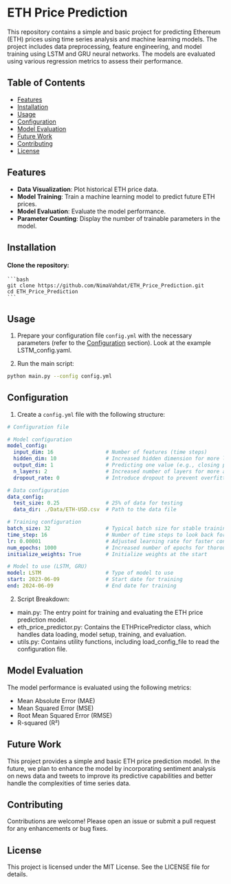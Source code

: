 # ETH Price Prediction

This repository contains a simple and basic project for predicting Ethereum (ETH) prices using time series analysis and machine learning models. The project includes data preprocessing, feature engineering, and model training using LSTM and GRU neural networks. The models are evaluated using various regression metrics to assess their performance.

## Table of Contents
- [Features](#features)
- [Installation](#installation)
- [Usage](#usage)
- [Configuration](#configuration)
- [Model Evaluation](#Model-Evaluation)
- [Future Work](#future-work)
- [Contributing](#contributing)
- [License](#license)

## Features

- **Data Visualization**: Plot historical ETH price data.
- **Model Training**: Train a machine learning model to predict future ETH prices.
- **Model Evaluation**: Evaluate the model performance.
- **Parameter Counting**: Display the number of trainable parameters in the model.

## Installation

#### Clone the repository:
    ```bash
    git clone https://github.com/NimaVahdat/ETH_Price_Prediction.git
    cd ETH_Price_Prediction
    ```


## Usage

1. Prepare your configuration file `config.yml` with the necessary parameters (refer to the [Configuration](#configuration) section). Look at the example LSTM_config.yaml.

2. Run the main script:
```sh
python main.py --config config.yml
```

## Configuration

1. Create a `config.yml` file with the following structure:

```yaml
# Configuration file

# Model configuration
model_config:
  input_dim: 16                 # Number of features (time steps)
  hidden_dim: 10                # Increased hidden dimension for more learning capacity
  output_dim: 1                 # Predicting one value (e.g., closing price)
  n_layers: 2                   # Increased number of layers for more abstract representations
  dropout_rate: 0               # Introduce dropout to prevent overfitting

# Data configuration
data_config:
  test_size: 0.25               # 25% of data for testing
  data_dir: ./Data/ETH-USD.csv  # Path to the data file

# Training configuration
batch_size: 32                  # Typical batch size for stable training
time_step: 16                   # Number of time steps to look back for prediction
lr: 0.00001                     # Adjusted learning rate for faster convergence
num_epochs: 1000                # Increased number of epochs for thorough training
initialize_weights: True        # Initialize weights at the start

# Model to use (LSTM, GRU)
model: LSTM                     # Type of model to use
start: 2023-06-09               # Start date for training
end: 2024-06-09                 # End date for training
```
2. Script Breakdown:

 * main.py: The entry point for training and evaluating the ETH price prediction model.
 * eth_price_predictor.py: Contains the ETHPricePredictor class, which handles data loading, model setup, training, and evaluation.
 * utils.py: Contains utility functions, including load_config_file to read the configuration file.

## Model Evaluation
The model performance is evaluated using the following metrics:

* Mean Absolute Error (MAE)
* Mean Squared Error (MSE)
* Root Mean Squared Error (RMSE)
* R-squared (R²)

## Future Work
This project provides a simple and basic ETH price prediction model. In the future, we plan to enhance the model by incorporating sentiment analysis on news data and tweets to improve its predictive capabilities and better handle the complexities of time series data.

## Contributing
Contributions are welcome! Please open an issue or submit a pull request for any enhancements or bug fixes.

## License
This project is licensed under the MIT License. See the LICENSE file for details.
